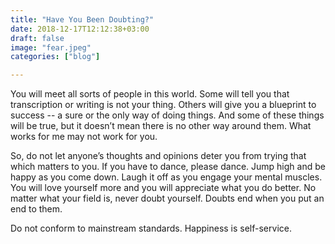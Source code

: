 ```yaml
---
title: "Have You Been Doubting?"
date: 2018-12-17T12:12:38+03:00
draft: false
image: "fear.jpeg" 
categories: ["blog"]

---
```


You will meet all sorts of people in this world. Some will tell you that transcription or writing is not your thing. Others will give you a blueprint to success -- a sure or the only way of doing things. And some of these <!--more--> things will be true, but it doesn’t mean there is no other way around them. What works for me may not work for you. 

So, do not let anyone’s thoughts and opinions deter you from trying that which matters to you. If you have to dance, please dance. Jump high and be happy as you come down. Laugh it off as you engage your mental muscles. You will love yourself more and you will appreciate what you do better. No matter what your field is, never doubt yourself. Doubts end when you put an end to them. 

Do not conform to mainstream standards. Happiness is self-service.  

